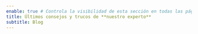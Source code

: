 ```yaml
---
enable: true # Controla la visibilidad de esta sección en todas las páginas donde se utilice
title: Últimos consejos y trucos de **nuestro experto**
subtitle: Blog
---
```

